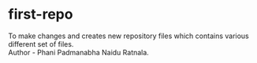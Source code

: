 # first-repo
To make changes and creates new repository files which contains various different set of files.                                                                                 
Author - Phani Padmanabha Naidu Ratnala.
